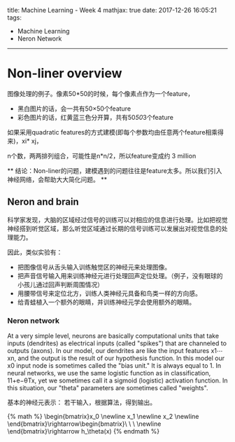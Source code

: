 title: Machine Learning - Week 4
mathjax: true
date: 2017-12-26 16:05:21
tags:
- Machine Learning
- Neron Network
---

# Non-liner overview

图像处理的例子。像素50*50的时候，每个像素点作为一个feature，

* 黑白图片的话，会一共有50×50个feature
* 彩色图片的话，红黄蓝三色分开算，共有50*50*3个feature

如果采用quadratic features的方式建模(即每个参数均由任意两个feature相乘得来)，xi* xj，

n个数，两两排列组合，可能性是n*n/2，所以feature变成约 3 million

** 结论：Non-liner的问题，建模遇到的问题往往是feature太多。所以我们引入神经网络，会帮助大大简化问题。 **

## Neron and brain

科学家发现，大脑的区域经过信号的训练可以对相应的信息进行处理。比如把视觉神经搭到听觉区域，那么听觉区域通过长期的信号训练可以发展出对视觉信息的处理能力。

因此，类似实验有：
* 把图像信号从舌头输入训练触觉区的神经元来处理图像。
* 把声音信号输入用来训练神经元进行处理回声定位处理。（例子，没有眼球的小孩儿通过回声判断周围情况）
* 用腰带信号来定位北方，训练人类神经元具备和鸟类一样的方向感。
* 给青蛙植入一个额外的眼睛，并训练神经元学会使用额外的眼睛。

### Neron network

At a very simple level, neurons are basically computational units that take inputs (dendrites) as electrical inputs (called "spikes") that are channeled to outputs (axons). In our model, our dendrites are like the input features x1⋯xn, and the output is the result of our hypothesis function. In this model our x0 input node is sometimes called the "bias unit." It is always equal to 1. In neural networks, we use the same logistic function as in classification, 11+e−θTx, yet we sometimes call it a sigmoid (logistic) activation function. In this situation, our "theta" parameters are sometimes called "weights".

基本的神经元表示： 若干输入，根据算法，得到输出。

{% math %}
\begin{bmatrix}x_0 \newline x_1 \newline x_2 \newline \end{bmatrix}\rightarrow\begin{bmatrix}\ \ \ \newline \end{bmatrix}\rightarrow h_\theta(x)
{% endmath %}
